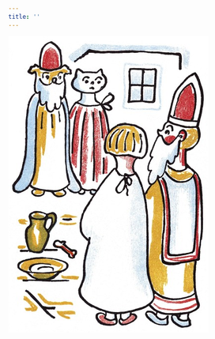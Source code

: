 ```yaml
---
title: ''
---
```


![povidani_o_pejskovi_a_kocicce_045](./resources/povidani_o_pejskovi_a_kocicce_045.jpg)
